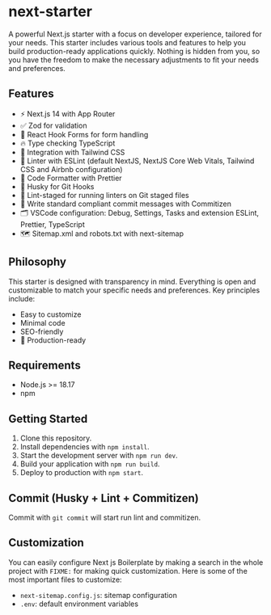 # next-starter

A powerful Next.js starter with a focus on developer experience, tailored for your needs. This starter includes various tools and features to help you build production-ready applications quickly. Nothing is hidden from you, so you have the freedom to make the necessary adjustments to fit your needs and preferences.

## Features

- ⚡ Next.js 14 with App Router 
- ✅ Zod for validation
- 📝 React Hook Forms for form handling
- 🔥 Type checking TypeScript
- 💎 Integration with Tailwind CSS
- 📏 Linter with ESLint (default NextJS, NextJS Core Web Vitals, Tailwind CSS and Airbnb configuration)
- 💖 Code Formatter with Prettier
- 🦊 Husky for Git Hooks
- 🚫 Lint-staged for running linters on Git staged files
- 📓 Write standard compliant commit messages with Commitizen
- 🗂 VSCode configuration: Debug, Settings, Tasks and extension ESLint, Prettier, TypeScript
- 🗺️ Sitemap.xml and robots.txt with next-sitemap


## Philosophy

This starter is designed with transparency in mind. Everything is open and customizable to match your specific needs and preferences. Key principles include:

- Easy to customize
- Minimal code
- SEO-friendly
- 🚀 Production-ready

## Requirements

- Node.js >= 18.17
- npm

## Getting Started

1. Clone this repository.
2. Install dependencies with `npm install`.
3. Start the development server with `npm run dev`.
4. Build your application with `npm run build`.
5. Deploy to production with `npm start`.

## Commit (Husky + Lint + Commitizen)

Commit with `git commit` will start run lint and commitizen.

## Customization

You can easily configure Next js Boilerplate by making a search in the whole project with `FIXME:` for making quick customization. Here is some of the most important files to customize:

- `next-sitemap.config.js`: sitemap configuration
- `.env`: default environment variables
